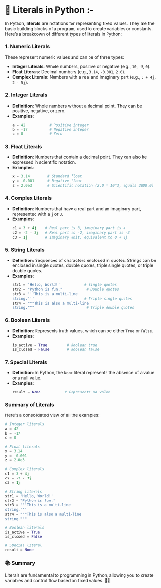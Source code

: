 # 🌟 Literals in Python :-

In Python, **literals** are notations for representing fixed values. They are the basic building blocks of a program, used to create variables or constants. Here’s a breakdown of different types of literals in Python:

### 1. Numeric Literals
These represent numeric values and can be of three types:

- **Integer Literals**: Whole numbers, positive or negative (e.g., `10`, `-5`, `0`).
- **Float Literals**: Decimal numbers (e.g., `3.14`, `-0.001`, `2.0`).
- **Complex Literals**: Numbers with a real and imaginary part (e.g., `3 + 4j`, `2 - 5j`).

### 2. Integer Literals
- **Definition**: Whole numbers without a decimal point. They can be positive, negative, or zero.
- **Examples**:
  ```python
  a = 42           # Positive integer
  b = -17          # Negative integer
  c = 0            # Zero
  ```

### 3. Float Literals
- **Definition**: Numbers that contain a decimal point. They can also be expressed in scientific notation.
- **Examples**:
  ```python
  x = 3.14        # Standard float
  y = -0.001      # Negative float
  z = 2.0e3       # Scientific notation (2.0 * 10^3, equals 2000.0)
  ```

### 4. Complex Literals
- **Definition**: Numbers that have a real part and an imaginary part, represented with a `j` or `J`.
- **Examples**:
  ```python
  c1 = 3 + 4j    # Real part is 3, imaginary part is 4
  c2 = -2 - 3j   # Real part is -2, imaginary part is -3
  c3 = 1j        # Imaginary unit, equivalent to 0 + 1j
  ```

### 5. String Literals
- **Definition**: Sequences of characters enclosed in quotes. Strings can be enclosed in single quotes, double quotes, triple single quotes, or triple double quotes.
- **Examples**:
  ```python
  str1 = 'Hello, World!'           # Single quotes
  str2 = "Python is fun."           # Double quotes
  str3 = '''This is a multi-line
  string.'''                       # Triple single quotes
  str4 = """This is also a multi-line
  string."""                        # Triple double quotes
  ```

### 6. Boolean Literals
- **Definition**: Represents truth values, which can be either `True` or `False`.
- **Examples**:
  ```python
  is_active = True         # Boolean true
  is_closed = False        # Boolean false
  ```

### 7. Special Literals
- **Definition**: In Python, the `None` literal represents the absence of a value or a null value.
- **Examples**:
  ```python
  result = None           # Represents no value
  ```

### Summary of Literals
Here's a consolidated view of all the examples:

```python
# Integer literals
a = 42
b = -17
c = 0

# Float literals
x = 3.14
y = -0.001
z = 2.0e3

# Complex literals
c1 = 3 + 4j
c2 = -2 - 3j
c3 = 1j

# String literals
str1 = 'Hello, World!'
str2 = "Python is fun."
str3 = '''This is a multi-line
string.'''
str4 = """This is also a multi-line
string."""

# Boolean literals
is_active = True
is_closed = False

# Special literal
result = None
```

### 📚 Summary
Literals are fundamental to programming in Python, allowing you to create variables and control flow based on fixed values. 🐍✨
```

